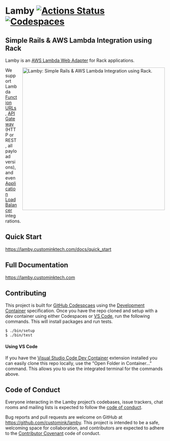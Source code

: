 # Lamby [![Actions Status](https://github.com/customink/lamby/workflows/CI/CD/badge.svg)](https://github.com/customink/lamby/actions) [![Codespaces](https://img.shields.io/badge/Codespaces-✅-black)](https://github.com/features/codespaces)

<h2>Simple Rails &amp; AWS Lambda Integration using Rack</h2>

Lamby is an [AWS Lambda Web Adapter](https://github.com/awslabs/aws-lambda-web-adapter) for Rack applications.

<a href="https://lamby.custominktech.com"><img src="https://raw.githubusercontent.com/customink/lamby/master/images/social2.png" alt="Lamby: Simple Rails & AWS Lambda Integration using Rack." align="right" width="450" style="margin-left:1rem;margin-bottom:1rem;" /></a>

We support Lambda [Function URLs](https://docs.aws.amazon.com/lambda/latest/dg/lambda-urls.html), [API Gateway](https://docs.aws.amazon.com/apigateway/latest/developerguide/welcome.html) (HTTP or REST, all payload versions), and even  [Application Load Balancer](https://docs.aws.amazon.com/lambda/latest/dg/services-alb.html) integrations.

## Quick Start

https://lamby.custominktech.com/docs/quick_start

## Full Documentation

https://lamby.custominktech.com

## Contributing

This project is built for [GitHub Codespcaes](https://github.com/features/codespaces) using the [Development Container](https://containers.dev) specification. Once you have the repo cloned and setup with a dev container using either Codespaces or [VS Code](#using-vs-code), run the following commands. This will install packages and run tests.

```shell
$ ./bin/setup
$ ./bin/test
```

#### Using VS Code

If you have the [Visual Studio Code Dev Container](https://marketplace.visualstudio.com/items?itemName=ms-vscode-remote.remote-containers) extension installed you can easily clone this repo locally, use the "Open Folder in Container..." command. This allows you to use the integrated terminal for the commands above.

## Code of Conduct

Everyone interacting in the Lamby project’s codebases, issue trackers, chat rooms and mailing lists is expected to follow the [code of conduct](https://github.com/customink/lamby/blob/master/CODE_OF_CONDUCT.md).

Bug reports and pull requests are welcome on GitHub at https://github.com/customink/lamby. This project is intended to be a safe, welcoming space for collaboration, and contributors are expected to adhere to the [Contributor Covenant](http://contributor-covenant.org) code of conduct.
